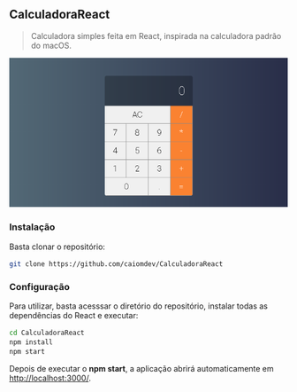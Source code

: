 ## CalculadoraReact
> Calculadora simples feita em React, inspirada na calculadora padrão do macOS.

![](src/img/calc.png)

### Instalação

Basta clonar o repositório:

```sh
git clone https://github.com/caiomdev/CalculadoraReact
```

### Configuração

Para utilizar, basta acesssar o diretório do repositório, instalar todas as dependências do React e executar:
```sh
cd CalculadoraReact
npm install
npm start
```

Depois de executar o **npm start**, a aplicação abrirá automaticamente em [http://localhost:3000/](http://localhost:3000/).